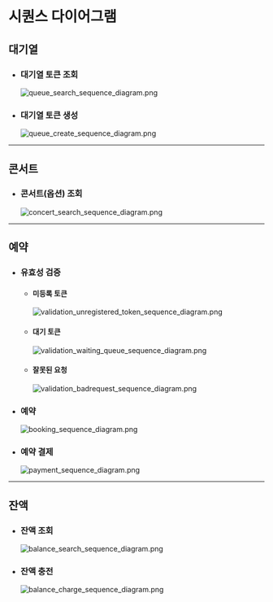 # 시퀀스 다이어그램
## 대기열
- ### 대기열 토큰 조회
  ![queue_search_sequence_diagram.png](sequencediagram%2Fqueue%2Fqueue_search_sequence_diagram.png)
- ### 대기열 토큰 생성
  ![queue_create_sequence_diagram.png](sequencediagram%2Fqueue%2Fqueue_create_sequence_diagram.png)

---

## 콘서트
- ### 콘서트(옵션) 조회
  ![concert_search_sequence_diagram.png](sequencediagram%2Fconcert%2Fconcert_search_sequence_diagram.png)

---
## 예약
- ### 유효성 검증
  - #### 미등록 토큰
    ![validation_unregistered_token_sequence_diagram.png](sequencediagram%2Fbooking%2Fvalidation_unregistered_token_sequence_diagram.png)
  - #### 대기 토큰
    ![validation_waiting_queue_sequence_diagram.png](sequencediagram%2Fbooking%2Fvalidation_waiting_queue_sequence_diagram.png)
  - #### 잘못된 요청
    ![validation_badrequest_sequence_diagram.png](sequencediagram%2Fbooking%2Fvalidation_badrequest_sequence_diagram.png)
- ### 예약
  ![booking_sequence_diagram.png](sequencediagram%2Fbooking%2Fbooking_sequence_diagram.png)
- ### 예약 결제
  ![payment_sequence_diagram.png](sequencediagram%2Fbooking%2Fpayment_sequence_diagram.png)

---
## 잔액
- ### 잔액 조회
  ![balance_search_sequence_diagram.png](sequencediagram%2Fbalance%2Fbalance_search_sequence_diagram.png)
- ### 잔액 충전
  ![balance_charge_sequence_diagram.png](sequencediagram%2Fbalance%2Fbalance_charge_sequence_diagram.png)